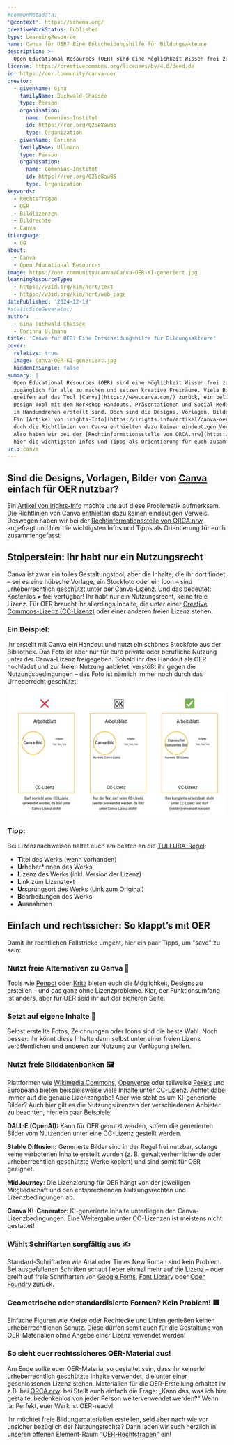 ```yaml
---
#commonMetadata:
'@context': https://schema.org/
creativeWorkStatus: Published
type: LearningResource
name: Canva für OER? Eine Entscheidungshilfe für Bildungsakteure
description: >-
  Open Educational Resources (OER) sind eine Möglichkeit Wissen frei zu teilen, zugänglich für alle zu machen und setzen kreative Freiräume. Viele Bildungsakteure greifen auf das Gestaltungstool Canva zurück. Der Blogbeitrag soll Bildungsakteuren als Entscheidungshilfe dienen und bietet Infos und Tipps zur Orientierung!
license: https://creativecommons.org/licenses/by/4.0/deed.de
id: https://oer.community/canva-oer
creator:
  - givenName: Gina
    familyName: Buchwald-Chassée
    type: Person
    organisation:
      name: Comenius-Institut
      id: https://ror.org/025e8aw85
      type: Organization
  - givenName: Corinna
    familyName: Ullmann
    type: Person
    organisation:
      name: Comenius-Institut
      id: https://ror.org/025e8aw85
      type: Organization
keywords:
  - Rechtsfragen
  - OER
  - Bildlizenzen
  - Bildrechte
  - Canva
inLanguage:
  - de
about:
  - Canva
  - Open Educational Resources
image: https://oer.community/canva/Canva-OER-KI-generiert.jpg
learningResourceType:
  - https://w3id.org/kim/hcrt/text
  - https://w3id.org/kim/hcrt/web_page
datePublished: '2024-12-19'
#staticSiteGenerator:
author:
  - Gina Buchwald-Chassée
  - Corinna Ullmann
title: 'Canva für OER? Eine Entscheidungshilfe für Bildungsakteure'
cover:
  relative: true
  image: Canva-OER-KI-generiert.jpg
  hiddenInSingle: false
summary: |
  Open Educational Resources (OER) sind eine Möglichkeit Wissen frei zu teilen,
  zugänglich für alle zu machen und setzen kreative Freiräume. Viele Bildungsakteure
  greifen auf das Tool [Canva](https://www.canva.com/) zurück, ein beliebtes
  Design-Tool mit dem Workshop-Handouts, Präsentationen und Social-Media-Posts
  im Handumdrehen erstellt sind. Doch sind die Designs, Vorlagen, Bilder einfach für OER nutzbar?
  Ein [Artikel von irights-Info](https://irights.info/artikel/canva-oer/32239) machte uns auf die Problematik aufmerksam,
  doch die Richtlinien von Canva enthielten dazu keinen eindeutigen Verweis.
  Also haben wir bei der [Rechtinformationsstelle von ORCA.nrw](https://www.orca.nrw/oer/oer-erstellen/rechtsinformation/) angefragt und
  hier die wichtigsten Infos und Tipps als Orientierung für euch zusammengefasst!
url: canva
---
```


## Sind die Designs, Vorlagen, Bilder von [Canva](https://www.canva.com/) einfach für OER nutzbar?

 Ein [Artikel von irights-Info](https://irights.info/artikel/canva-oer/32239) machte uns auf diese Problematik aufmerksam. Die Richtlinien von Canva enthielten dazu keinen eindeutigen Verweis. Deswegen haben wir bei der [Rechtinformationsstelle von ORCA.nrw](https://www.orca.nrw/oer/oer-erstellen/rechtsinformation/) angefragt und
  hier die wichtigsten Infos und Tipps als Orientierung für euch zusammengefasst!

## Stolperstein: Ihr habt nur ein Nutzungsrecht

Canva ist zwar ein tolles Gestaltungstool, aber die Inhalte, die ihr dort findet – sei es eine hübsche Vorlage, ein Stockfoto oder ein Icon – sind urheberrechtlich geschützt unter der Canva-Lizenz. Und das bedeutet: Kostenlos ≠ frei verfügbar! Ihr habt nur ein Nutzungsrecht, keine freie Lizenz. Für OER braucht ihr allerdings Inhalte, die unter einer [Creative Commons-Lizenz (CC-Lizenz)](https://creativecommons.org/share-your-work/cclicenses/) oder einer anderen freien Lizenz stehen.

### Ein Beispiel:

Ihr erstellt mit Canva ein Handout und nutzt ein schönes Stockfoto aus der Bibliothek. Das Foto ist aber nur für eure private oder berufliche Nutzung unter der Canva-Lizenz freigegeben. Sobald ihr das Handout als OER hochladet und zur freien Nutzung anbietet, verstößt ihr gegen die Nutzungsbedingungen – das Foto ist nämlich immer noch durch das Urheberrecht geschützt!

![](Beispiel-Bildlizenz.jpg) 

### Tipp:

Bei Lizenznachweisen haltet euch am besten an die [TULLUBA-Regel](https://www.orca.nrw/oer/oer-nutzen/tulluba-regel/):

- **T**itel des Werks (wenn vorhanden)
- **U**rheber*innen des Werks
- **L**izenz des Werks (inkl. Version der Lizenz)
- **L**ink zum Lizenztext
- **U**rsprungsort des Werks (Link zum Original)
- **B**earbeitungen des Werks
- **A**usnahmen

## Einfach und rechtssicher: So klappt’s mit OER

Damit ihr rechtlichen Fallstricke umgeht, hier ein paar Tipps, um "save" zu sein:

### Nutzt freie Alternativen zu Canva 🎨

Tools wie [Penpot](https://penpot.app) oder [Krita](https://krita.org/de/) bieten euch die Möglichkeit, Designs zu erstellen – und das ganz ohne Lizenzprobleme. Klar, der Funktionsumfang ist anders, aber für OER seid ihr auf der sicheren Seite.

### Setzt auf eigene Inhalte 📸

Selbst erstellte Fotos, Zeichnungen oder Icons sind die beste Wahl. Noch besser: Ihr könnt diese Inhalte dann selbst unter einer freien Lizenz veröffentlichen und anderen zur Nutzung zur Verfügung stellen.

### Nutzt freie Bilddatenbanken 🖼️

Plattformen wie [Wikimedia Commons](https://commons.wikimedia.org/wiki/Hauptseite), [Openverse](https://openverse.org/de) oder teilweise [Pexels](https://www.pexels.com/de-de/) und [Europeana](https://www.europeana.eu) bieten beispielsweise viele Inhalte unter CC-Lizenz. Achtet dabei immer auf die genaue Lizenzangabe! Aber wie steht es um KI-generierte Bilder? Auch hier gilt es die Nutzungslizenzen der verschiedenen Anbieter zu beachten, hier ein paar Beispiele:

**DALL·E (OpenAI):** Kann für OER genutzt werden, sofern die generierten Bilder vom Nutzenden unter eine CC-Lizenz gestellt werden.

**Stable Diffusion:** Generierte Bilder sind in der Regel frei nutzbar, solange keine verbotenen Inhalte erstellt wurden (z. B. gewaltverherrlichende oder urheberrechtlich geschützte Werke kopiert) und sind somit für OER geeignet.

**MidJourney**: Die Lizenzierung für OER hängt von der jeweiligen Mitgliedschaft und den entsprechenden Nutzungsrechten und Lizenzbedingungen ab.

**Canva KI-Generator**: KI-generierte Inhalte unterliegen den Canva-Lizenzbedingungen. Eine Weitergabe unter CC-Lizenzen ist meistens nicht gestattet!

### Wählt Schriftarten sorgfältig aus ✍️ 

Standard-Schriftarten wie Arial oder Times New Roman sind kein Problem. Bei ausgefallenen Schriften schaut lieber einmal mehr auf die Lizenz – oder greift auf freie Schriftarten von [Google Fonts](https://fonts.google.com/), [Font Library](https://fontlibrary.org/) oder [Open Foundry](https://open-foundry.com/) zurück.

### Geometrische oder standardisierte Formen? Kein Problem! 🟦 

Einfache Figuren wie Kreise oder Rechtecke und Linien genießen keinen urheberrechtlichen Schutz. Diese dürfen somit auch für die Gestaltung von OER-Materialien ohne Angabe einer Lizenz vewendet werden!

### So sieht euer rechtssicheres OER-Material aus!

Am Ende sollte euer OER-Material so gestaltet sein, dass ihr keinerlei urheberrechtlich geschützte Inhalte verwendet, die unter einer geschlossenen Lizenz stehen. Materialien für die OER-Erstellung erhaltet ihr z.B. bei [ORCA.nrw](https://www.orca.nrw/oer/oer-erstellen/materialien-oer-erstellung/). bei Stellt euch einfach die Frage: „Kann das, was ich hier gestalte, bedenkenlos von jeder Person weiterverwendet werden?“
Wenn ja: Perfekt, euer Werk ist OER-ready!

Ihr möchtet freie Bildungsmaterialien erstellen, seid aber nach wie vor unsicher bezüglich der Nutzungsrechte? Dann laden wir euch herzlich in unseren offenen Element-Raum "[OER-Rechtsfragen](https://matrix.to/#/#oer-rechtsfragen:rpi-virtuell.de)" ein!